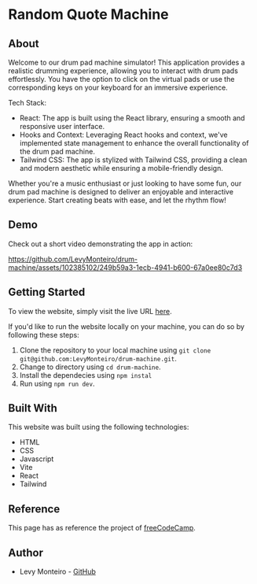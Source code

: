 # Random Quote Machine

## About
Welcome to our drum pad machine simulator! This application provides a realistic drumming experience, allowing you to interact with drum pads effortlessly. You have the option to click on the virtual pads or use the corresponding keys on your keyboard for an immersive experience.

Tech Stack:

<ul>
<li>React: The app is built using the React library, ensuring a smooth and responsive user interface.</li>
<li>Hooks and Context: Leveraging React hooks and context, we've implemented state management to enhance the overall functionality of the drum pad machine.</li>
<li>Tailwind CSS: The app is stylized with Tailwind CSS, providing a clean and modern aesthetic while ensuring a mobile-friendly design.</li>
</ul>

Whether you're a music enthusiast or just looking to have some fun, our drum pad machine is designed to deliver an enjoyable and interactive experience. Start creating beats with ease, and let the rhythm flow!

## Demo
Check out a short video demonstrating the app in action:

https://github.com/LevyMonteiro/drum-machine/assets/102385102/249b59a3-1ecb-4941-b600-67a0ee80c7d3

## Getting Started
To view the website, simply visit the live URL <a href="https://drum-machine-levymonteiro.vercel.app/" target="_blank">here</a>.

If you'd like to run the website locally on your machine, you can do so by following these steps:
<ol>
<li>Clone the repository to your local machine using <code>git clone git@github.com:LevyMonteiro/drum-machine.git</code>.</li>
<li>Change to directory using <code>cd drum-machine</code>.</li>
<li>Install the dependecies using <code>npm instal</code></li>
<li>Run using <code>npm run dev</code>.</li>
</ol>

## Built With
This website was built using the following technologies:
<ul>
<li>HTML</li>
<li>CSS</li>
<li>Javascript</li>
<li>Vite</li>
<li>React</li>
<li>Tailwind</li>
</ul>

## Reference
This page has as reference the project of <a href="https://www.freecodecamp.org/learn" target="_blank">freeCodeCamp</a>.

## Author
<ul>
<li>Levy Monteiro - <a href="https://github.com/LevyMonteiro" target="_blank">GitHub</a></li>
</ul>
